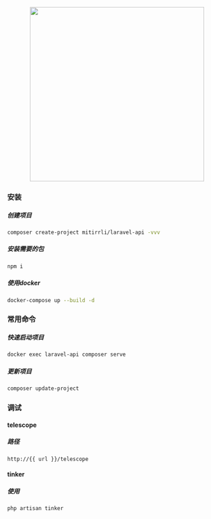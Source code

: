 <p align="center"><a href="https://laravel.com" target="_blank"><img src="https://raw.githubusercontent.com/laravel/art/master/logo-lockup/5%20SVG/2%20CMYK/1%20Full%20Color/laravel-logolockup-cmyk-red.svg" width="400"></a></p>

### 安装

##### 创建项目

```bash
composer create-project mitirrli/laravel-api -vvv
```

##### 安装需要的包

```bash
npm i
```

##### 使用docker

```bash
docker-compose up --build -d
```

### 常用命令

##### 快速启动项目

```bash
docker exec laravel-api composer serve
```

##### 更新项目

```bash
composer update-project
```

### 调试

#### telescope

##### 路径

```
http://{{ url }}/telescope
```

#### tinker

##### 使用

```
php artisan tinker
```
